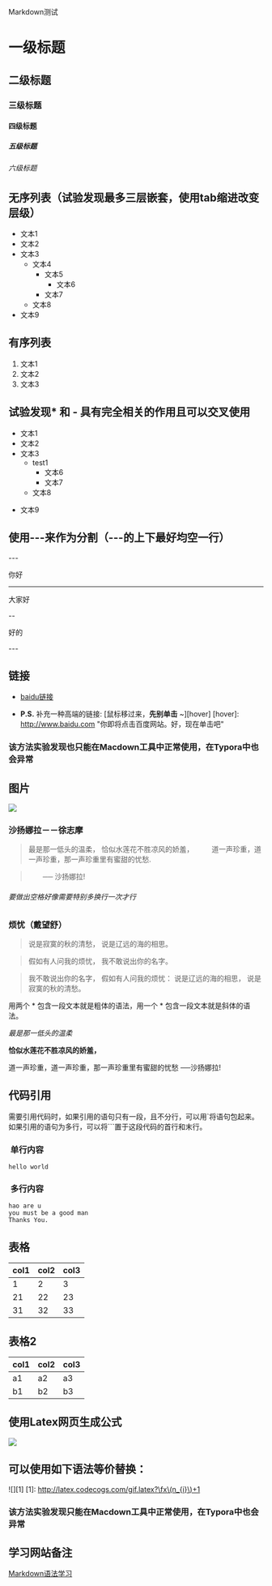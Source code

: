 Markdown测试
# 一级标题
## 二级标题
### 三级标题
#### 四级标题
##### 五级标题
###### 六级标题

## 无序列表（试验发现最多三层嵌套，使用tab缩进改变层级）
- 文本1
- 文本2
- 文本3
	- 文本4
		- 文本5
			- 文本6
		- 文本7
	- 文本8
- 文本9

## 有序列表
1. 文本1
2. 文本2
3. 文本3

## 试验发现* 和 - 具有完全相关的作用且可以交叉使用
* 文本1
* 文本2
* 文本3
   * test1
		* 文本6
		- 文本7
	- 文本8
- 文本9

## 使用---来作为分割（---的上下最好均空一行）

\---

你好

---

大家好

--

好的

\---

## 链接

- [baidu链接](http://baidu.com)

- **P.S.** 补充一种高端的链接: [鼠标移过来，**先别单击** ~][hover]
[hover]: http://www.baidu.com "你即将点击百度网站。好，现在单击吧"
### 该方法实验发现也只能在Macdown工具中正常使用，在Typora中也会异常


## 图片
![](https://github.com/happybevis/MarkDown_Memo/Energy2300.png)

### 沙扬娜拉－－徐志摩
>  最是那一低头的温柔，
   恰似水莲花不胜凉风的娇羞，  　　道一声珍重，道一声珍重，那一声珍重里有蜜甜的忧愁.

>　　── 沙扬娜拉!

###### 要做出空格好像需要特别多换行一次才行   
   
### 烦忧（戴望舒） 
>  说是寂寞的秋的清愁，
>  说是辽远的海的相思。 

>  假如有人问我的烦忧， 
>  我不敢说出你的名字。 

>  我不敢说出你的名字， 
>  假如有人问我的烦忧： 
>  说是辽远的海的相思， 
>  说是寂寞的秋的清愁。

用两个 * 包含一段文本就是粗体的语法，用一个 * 包含一段文本就是斜体的语法。

*最是那一低头的温柔*

**恰似水莲花不胜凉风的娇羞，**

道一声珍重，道一声珍重，那一声珍重里有蜜甜的忧愁   ──沙扬娜拉!

## 代码引用

需要引用代码时，如果引用的语句只有一段，且不分行，可以用\`将语句包起来。
如果引用的语句为多行，可以将```置于这段代码的首行和末行。

###  单行内容
`hello world`

###  多行内容
``` 
hao are u
you must be a good man
Thanks You.
```

## 表格
col1 | col2 | col3 
-----|------|-----
1    |  2   | 3
21|22|23
31|   32   | 33

## 表格2
|col1|col2|col3|
|----|----|----|
| a1 | a2 | a3 |
b1|b2|b3

## 使用Latex网页生成公式
![](http://latex.codecogs.com/gif.latex?\abc\(n_{i}\)+1)

## 可以使用如下语法等价替换：
![][1]
[1]: http://latex.codecogs.com/gif.latex?\fx\(n_{i}\)+1
### 该方法实验发现只能在Macdown工具中正常使用，在Typora中也会异常

 
## 学习网站备注
[Markdown语法学习](http://wowubuntu.com/markdown/)


